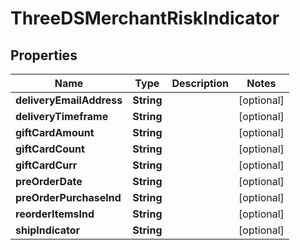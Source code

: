
# ThreeDSMerchantRiskIndicator

## Properties
Name | Type | Description | Notes
------------ | ------------- | ------------- | -------------
**deliveryEmailAddress** | **String** |  |  [optional]
**deliveryTimeframe** | **String** |  |  [optional]
**giftCardAmount** | **String** |  |  [optional]
**giftCardCount** | **String** |  |  [optional]
**giftCardCurr** | **String** |  |  [optional]
**preOrderDate** | **String** |  |  [optional]
**preOrderPurchaseInd** | **String** |  |  [optional]
**reorderItemsInd** | **String** |  |  [optional]
**shipIndicator** | **String** |  |  [optional]



